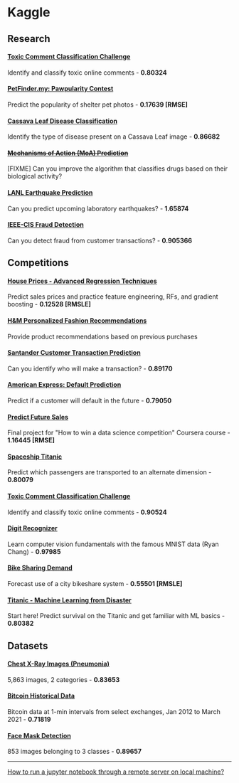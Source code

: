 # Kaggle

## Research

#### [Toxic Comment Classification Challenge](notebooks/jigsaw-toxic-comment-classification-challenge/jigsaw-toxic-comment-classification-challenge.ipynb)
Identify and classify toxic online comments - **0.80324**

#### [PetFinder.my: Pawpularity Contest](notebooks/petfinder-pawpularity-score/petfinder-pawpularity-score.ipynb)
Predict the popularity of shelter pet photos - **0.17639 [RMSE]**

#### [Cassava Leaf Disease Classification](notebooks/cassava-leaf-disease-classification/cassava-leaf-disease-classification.ipynb)
Identify the type of disease present on a Cassava Leaf image - **0.86682**

#### ~~[Mechanisms of Action (MoA) Prediction](notebooks/lish-moa/lish-moa.ipynb)~~
[FIXME] Can you improve the algorithm that classifies drugs based on their biological activity?

#### [LANL Earthquake Prediction](notebooks/LANL-Earthquake-Prediction/LANL-Earthquake-Prediction.ipynb)
Can you predict upcoming laboratory earthquakes? - **1.65874**

#### [IEEE-CIS Fraud Detection](notebooks/ieee-fraud-detection/ieee-fraud-detection.ipynb)
Can you detect fraud from customer transactions? - **0.905366**

## Competitions

#### [House Prices - Advanced Regression Techniques](notebooks/house-prices-advanced-regression-techniques/house-prices-advanced-regression-techniques.ipynb)
Predict sales prices and practice feature engineering, RFs, and gradient boosting - **0.12528 [RMSLE]**

#### [H&M Personalized Fashion Recommendations](notebooks/h-and-m-personalized-fashion-recommendations/h-and-m-personalized-fashion-recommendations.ipynb)
Provide product recommendations based on previous purchases

#### [Santander Customer Transaction Prediction](notebooks/santander-customer-transaction-prediction/model_v1.ipynb)
Can you identify who will make a transaction? - **0.89170**

#### [American Express: Default Prediction](notebooks/amex-default-prediction/catboost-base-model-v2.ipynb)
Predict if a customer will default in the future - **0.79050**

#### [Predict Future Sales](notebooks/c_competitive-data-science-predict-future-sales.ipynb)
Final project for "How to win a data science competition" Coursera course - **1.16445 [RMSE]**

#### [Spaceship Titanic](notebooks/c_spaceship-titanic.ipynb)
Predict which passengers are transported to an alternate dimension - **0.80079**

#### [Toxic Comment Classification Challenge](notebooks/c_jigsaw-toxic-comment-classification-challenge.ipynb)
Identify and classify toxic online comments - **0.90524**

#### [Digit Recognizer](notebooks/c_digit-recognizer.ipynb)
Learn computer vision fundamentals with the famous MNIST data (Ryan Chang) - **0.97985**

#### [Bike Sharing Demand](notebooks/bike-sharing-demand/bike-sharing-demand.ipynb)
Forecast use of a city bikeshare system - **0.55501 [RMSLE]**

#### [Titanic - Machine Learning from Disaster](notebooks/titanic/titanic.ipynb)
Start here! Predict survival on the Titanic and get familiar with ML basics - **0.80382**

## Datasets

#### [Chest X-Ray Images (Pneumonia)](notebooks/paultimothymooney_chest-xray-pneumonia/chest-xray-pneumonia.ipynb)
5,863 images, 2 categories - **0.83653**

#### [Bitcoin Historical Data](notebooks/mczielinski_bitcoin-historical-data/mczielinski_bitcoin-historical-data.ipynb)
Bitcoin data at 1-min intervals from select exchanges, Jan 2012 to March 2021 - **0.71819**

#### [Face Mask Detection](notebooks/andrewmvd_face_mask_detection.ipynb)
853 images belonging to 3 classes - **0.89657**

----
[How to run a jupyter notebook through a remote server on local machine?](https://stackoverflow.com/a/69244262)
